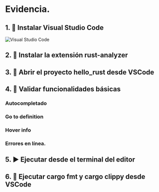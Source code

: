 # Evidencia.
## 1. 🧰 Instalar Visual Studio Code

![Visual Studio Code](/img/vsc.png)

## 2. 🧩 Instalar la extensión rust-analyzer


## 3. 📂 Abrir el proyecto hello_rust desde VSCode


## 4. 🧪 Validar funcionalidades básicas

### Autocompletado

### Go to definition

### Hover info

### Errores en línea.

## 5. ▶ Ejecutar desde el terminal del editor

## 6. 🎯 Ejecutar cargo fmt y cargo clippy desde VSCode
